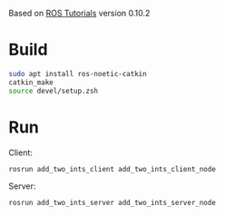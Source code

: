 Based on [ROS Tutorials](https://github.com/ros/ros_tutorials.git) version 0.10.2

# Build

```bash
sudo apt install ros-noetic-catkin
catkin_make
source devel/setup.zsh
```

# Run

Client:
```bash
rosrun add_two_ints_client add_two_ints_client_node
```

Server:
```bash
rosrun add_two_ints_server add_two_ints_server_node
```

